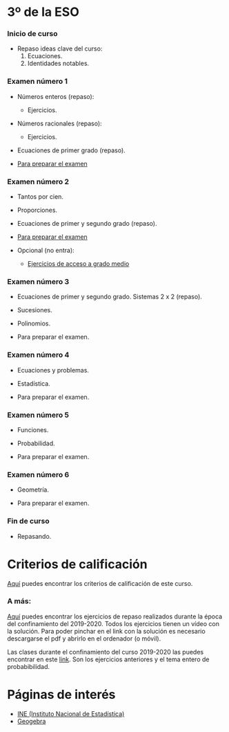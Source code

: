 # 3º de la ESO

### Inicio de curso
* Repaso ideas clave del curso:
  1. Ecuaciones.
  2. Identidades notables.

### Examen número 1
* Números enteros (repaso):
    + Ejercicios.

* Números racionales (repaso):
    + Ejercicios.

* Ecuaciones de primer grado (repaso).

* [Para preparar el examen](e3_examen01_pe.pdf)

### Examen número 2
* Tantos por cien.
* Proporciones.
* Ecuaciones de primer y segundo grado (repaso).

* [Para preparar el examen](e3_examen02_pe.pdf)

* Opcional (no entra):
  + [Ejercicios de acceso a grado medio](e3_proporciones_gm.pdf)

### Examen número 3
* Ecuaciones de primer y segundo grado. Sistemas 2 x 2 (repaso).
* Sucesiones.
* Polinomios.

* Para preparar el examen.

### Examen número 4
* Ecuaciones y problemas.
* Estadística.

* Para preparar el examen.

### Examen número 5
* Funciones.
* Probabilidad.

* Para preparar el examen.

### Examen número 6
* Geometría.

* Para preparar el examen.

### Fin de curso
* Repasando.


# Criterios de calificación
[Aquí](../criterios/criterios_calificacion.pdf) puedes encontrar los criterios
de calificación de este curso. 

### A más:

[Aquí](e3_pandemia_ct.pdf) puedes encontrar los ejercicios de repaso
realizados durante la época del confinamiento del 2019-2020. Todos los
ejercicios tienen un vídeo con la solución. Para poder pinchar en el link con
la solución es necesario descargarse el pdf y abrirlo en el ordenador (o
móvil).


Las clases durante el confinamiento del curso 2019-2020 las puedes encontrar 
en este [link](../confinamiento/E3A/README.md). Son los ejercicios anteriores
y el tema entero de probabibilidad.


# Páginas de interés

* [INE (Instituto Nacional de Estadística)](https://www.ine.es)
* [Geogebra](https://www.geogebra.org/classic)

